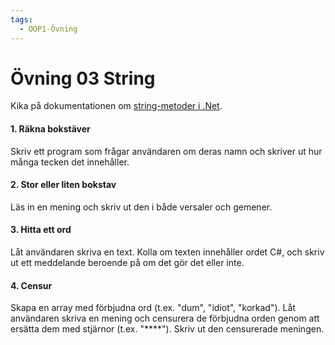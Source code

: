 ```yaml
---
tags:
  - OOP1-Övning
---
```


# Övning 03 String

Kika på dokumentationen om [string-metoder i .Net](../../../../material/cs/standardbibliotek/string.md).

#### 1. Räkna bokstäver
Skriv ett program som frågar användaren om deras namn och skriver ut hur många tecken det innehåller.

#### 2. Stor eller liten bokstav

Läs in en mening och skriv ut den i både versaler och gemener.

#### 3. Hitta ett ord

Låt användaren skriva en text. Kolla om texten innehåller ordet C#, och skriv ut ett meddelande beroende på om det gör det eller inte.

#### 4. Censur

Skapa en array med förbjudna ord (t.ex. "dum", "idiot", "korkad"). Låt användaren skriva en mening och censurera de förbjudna orden genom att ersätta dem med stjärnor (t.ex. "****"). Skriv ut den censurerade meningen.

